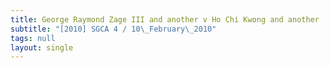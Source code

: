 ```yaml
---
title: George Raymond Zage III and another v Ho Chi Kwong and another
subtitle: "[2010] SGCA 4 / 10\_February\_2010"
tags: null
layout: single
---
```


